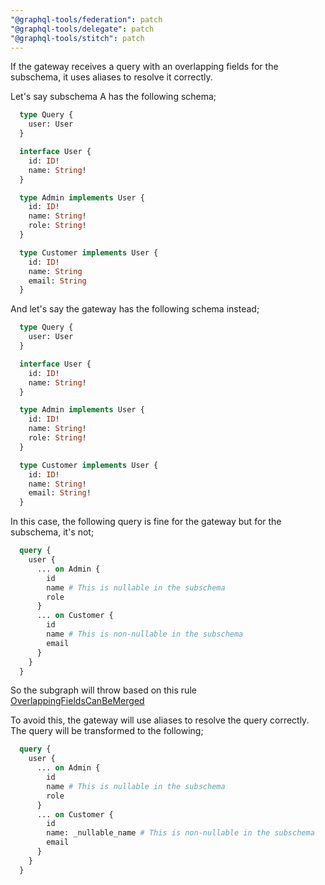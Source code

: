 ```yaml
---
"@graphql-tools/federation": patch
"@graphql-tools/delegate": patch
"@graphql-tools/stitch": patch
---
```


If the gateway receives a query with an overlapping fields for the subschema, it uses aliases to resolve it correctly.

Let's say subschema A has the following schema;

```graphql
  type Query {
    user: User
  }

  interface User {
    id: ID!
    name: String!
  }

  type Admin implements User {
    id: ID!
    name: String!
    role: String!
  }

  type Customer implements User {
    id: ID!
    name: String
    email: String
  }
```

And let's say the gateway has the following schema instead;

```graphql
  type Query {
    user: User
  }

  interface User {
    id: ID!
    name: String!
  }

  type Admin implements User {
    id: ID!
    name: String!
    role: String!
  }

  type Customer implements User {
    id: ID!
    name: String!
    email: String!
  }
```

In this case, the following query is fine for the gateway but for the subschema, it's not;

```graphql
  query {
    user {
      ... on Admin {
        id
        name # This is nullable in the subschema
        role
      }
      ... on Customer {
        id
        name # This is non-nullable in the subschema
        email
      }
    }
  }
```

So the subgraph will throw based on this rule [OverlappingFieldsCanBeMerged](https://github.com/graphql/graphql-js/blob/main/src/validation/rules/OverlappingFieldsCanBeMergedRule.ts)

To avoid this, the gateway will use aliases to resolve the query correctly. The query will be transformed to the following;

```graphql
  query {
    user {
      ... on Admin {
        id
        name # This is nullable in the subschema
        role
      }
      ... on Customer {
        id
        name: _nullable_name # This is non-nullable in the subschema
        email
      }
    }
  }
```
